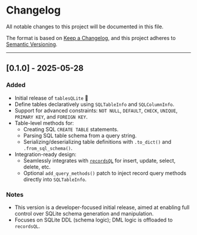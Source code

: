 # Changelog

All notable changes to this project will be documented in this file.

The format is based on [Keep a Changelog](https://keepachangelog.com/en/1.0.0/),
and this project adheres to [Semantic Versioning](https://semver.org/spec/v2.0.0.html).

---

## [0.1.0] - 2025-05-28

### Added

- Initial release of `tablesQLite` 🎉
- Define tables declaratively using `SQLTableInfo` and `SQLColumnInfo`.
- Support for advanced constraints: `NOT NULL`, `DEFAULT`, `CHECK`, `UNIQUE`, `PRIMARY KEY`, and `FOREIGN KEY`.
- Table-level methods for:
  - Creating SQL `CREATE TABLE` statements.
  - Parsing SQL table schema from a query string.
  - Serializing/deserializing table definitions with `.to_dict()` and `.from_sql_schema()`.
- Integration-ready design:
  - Seamlessly integrates with [`recordsQL`](https://pypi.org/project/recordsQL) for insert, update, select, delete, etc.
  - Optional `add_query_methods()` patch to inject record query methods directly into `SQLTableInfo`.

### Notes

- This version is a developer-focused initial release, aimed at enabling full control over SQLite schema generation and manipulation.
- Focuses on SQLite DDL (schema logic); DML logic is offloaded to `recordsQL`.
